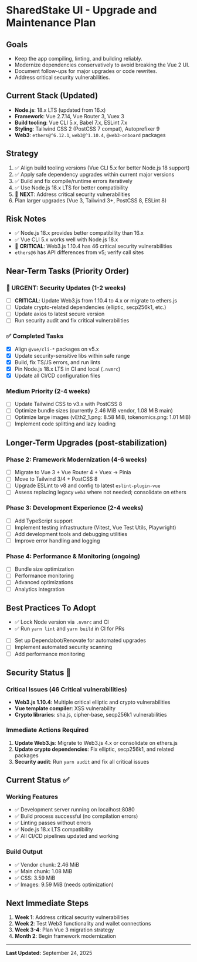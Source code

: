 # SharedStake UI - Upgrade and Maintenance Plan

## Goals
- Keep the app compiling, linting, and building reliably.
- Modernize dependencies conservatively to avoid breaking the Vue 2 UI.
- Document follow-ups for major upgrades or code rewrites.
- Address critical security vulnerabilities.

## Current Stack (Updated)
- **Node.js**: 18.x LTS (updated from 16.x)
- **Framework**: Vue 2.7.14, Vue Router 3, Vuex 3
- **Build tooling**: Vue CLI 5.x, Babel 7.x, ESLint 7.x
- **Styling**: Tailwind CSS 2 (PostCSS 7 compat), Autoprefixer 9
- **Web3**: `ethers@^6.12.1`, `web3@^1.10.4`, `@web3-onboard` packages

## Strategy
1. ✅ Align build tooling versions (Vue CLI 5.x for better Node.js 18 support)
2. ✅ Apply safe dependency upgrades within current major versions
3. ✅ Build and fix compile/runtime errors iteratively
4. ✅ Use Node.js 18.x LTS for better compatibility
5. 🚨 **NEXT**: Address critical security vulnerabilities
6. Plan larger upgrades (Vue 3, Tailwind 3+, PostCSS 8, ESLint 8)

## Risk Notes
- ✅ Node.js 18.x provides better compatibility than 16.x
- ✅ Vue CLI 5.x works well with Node.js 18.x
- 🚨 **CRITICAL**: Web3.js 1.10.4 has 46 critical security vulnerabilities
- `ethers@6` has API differences from v5; verify call sites

## Near-Term Tasks (Priority Order)

### 🚨 URGENT: Security Updates (1-2 weeks)
- [ ] **CRITICAL**: Update Web3.js from 1.10.4 to 4.x or migrate to ethers.js
- [ ] Update crypto-related dependencies (elliptic, secp256k1, etc.)
- [ ] Update axios to latest secure version
- [ ] Run security audit and fix critical vulnerabilities

### ✅ Completed Tasks
- [x] Align `@vue/cli-*` packages on v5.x
- [x] Update security-sensitive libs within safe range
- [x] Build, fix TS/JS errors, and run lints
- [x] Pin Node.js 18.x LTS in CI and local (`.nvmrc`)
- [x] Update all CI/CD configuration files

### Medium Priority (2-4 weeks)
- [ ] Update Tailwind CSS to v3.x with PostCSS 8
- [ ] Optimize bundle sizes (currently 2.46 MiB vendor, 1.08 MiB main)
- [ ] Optimize large images (vEth2_1.png: 8.58 MiB, tokenomics.png: 1.01 MiB)
- [ ] Implement code splitting and lazy loading

## Longer-Term Upgrades (post-stabilization)

### Phase 2: Framework Modernization (4-6 weeks)
- [ ] Migrate to Vue 3 + Vue Router 4 + Vuex → Pinia
- [ ] Move to Tailwind 3/4 + PostCSS 8
- [ ] Upgrade ESLint to v8 and config to latest `eslint-plugin-vue`
- [ ] Assess replacing legacy `web3` where not needed; consolidate on ethers

### Phase 3: Development Experience (2-4 weeks)
- [ ] Add TypeScript support
- [ ] Implement testing infrastructure (Vitest, Vue Test Utils, Playwright)
- [ ] Add development tools and debugging utilities
- [ ] Improve error handling and logging

### Phase 4: Performance & Monitoring (ongoing)
- [ ] Bundle size optimization
- [ ] Performance monitoring
- [ ] Advanced optimizations
- [ ] Analytics integration

## Best Practices To Adopt
- ✅ Lock Node version via `.nvmrc` and CI
- ✅ Run `yarn lint` and `yarn build` in CI for PRs
- [ ] Set up Dependabot/Renovate for automated upgrades
- [ ] Implement automated security scanning
- [ ] Add performance monitoring

## Security Status 🚨

### Critical Issues (46 Critical vulnerabilities)
- **Web3.js 1.10.4**: Multiple critical elliptic and crypto vulnerabilities
- **Vue template compiler**: XSS vulnerability
- **Crypto libraries**: sha.js, cipher-base, secp256k1 vulnerabilities

### Immediate Actions Required
1. **Update Web3.js**: Migrate to Web3.js 4.x or consolidate on ethers.js
2. **Update crypto dependencies**: Fix elliptic, secp256k1, and related packages
3. **Security audit**: Run `yarn audit` and fix all critical issues

## Current Status ✅

### Working Features
- ✅ Development server running on localhost:8080
- ✅ Build process successful (no compilation errors)
- ✅ Linting passes without errors
- ✅ Node.js 18.x LTS compatibility
- ✅ All CI/CD pipelines updated and working

### Build Output
- ✅ Vendor chunk: 2.46 MiB
- ✅ Main chunk: 1.08 MiB
- ✅ CSS: 3.59 MiB
- ✅ Images: 9.59 MiB (needs optimization)

## Next Immediate Steps

1. **Week 1**: Address critical security vulnerabilities
2. **Week 2**: Test Web3 functionality and wallet connections
3. **Week 3-4**: Plan Vue 3 migration strategy
4. **Month 2**: Begin framework modernization

---
**Last Updated:** September 24, 2025